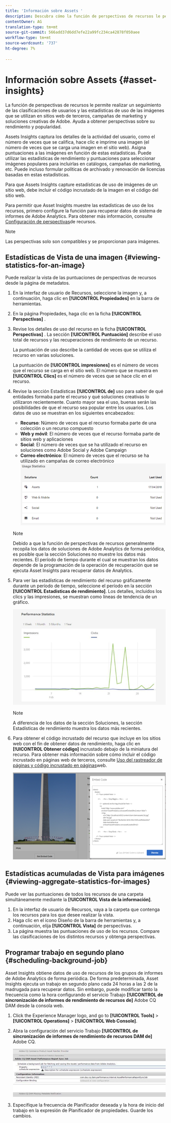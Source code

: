```yaml
---
title: 'Información sobre Assets '
description: Descubra cómo la función de perspectivas de recursos le permite realizar un seguimiento de las clasificaciones de usuarios y las estadísticas de uso de las imágenes que se utilizan en sitios web de terceros, campañas de marketing y soluciones creativas de Adobe.
contentOwner: AG
translation-type: tm+mt
source-git-commit: 566add37d6dd7efe22a99fc234ca42878f050aee
workflow-type: tm+mt
source-wordcount: '737'
ht-degree: 7%

---
```



# Información sobre Assets {#asset-insights}

La función de perspectivas de recursos le permite realizar un seguimiento de las clasificaciones de usuarios y las estadísticas de uso de las imágenes que se utilizan en sitios web de terceros, campañas de marketing y soluciones creativas de Adobe. Ayuda a obtener perspectivas sobre su rendimiento y popularidad.

Assets Insights captura los detalles de la actividad del usuario, como el número de veces que se califica, hace clic e imprime una imagen (el número de veces que se carga una imagen en el sitio web). Asigna puntuaciones a las imágenes en función de estas estadísticas. Puede utilizar las estadísticas de rendimiento y puntuaciones para seleccionar imágenes populares para incluirlas en catálogos, campañas de marketing, etc. Puede incluso formular políticas de archivado y renovación de licencias basadas en estas estadísticas.

Para que Assets Insights capture estadísticas de uso de imágenes de un sitio web, debe incluir el código incrustado de la imagen en el código del sitio web.

Para permitir que Asset Insights muestre las estadísticas de uso de los recursos, primero configure la función para recuperar datos de sistema de informes de Adobe Analytics. Para obtener más información, consulte [Configuración de perspectivas](/help/assets/touch-ui-configuring-asset-insights.md)de recursos.

>[!NOTE]
>
>Las perspectivas solo son compatibles y se proporcionan para imágenes.

## Estadísticas de Vista de una imagen {#viewing-statistics-for-an-image}

Puede realizar la vista de las puntuaciones de perspectivas de recursos desde la página de metadatos.

1. En la interfaz de usuario de Recursos, seleccione la imagen y, a continuación, haga clic en **[!UICONTROL Propiedades]** en la barra de herramientas.
1. En la página Propiedades, haga clic en la ficha **[!UICONTROL Perspectivas]** .
1. Revise los detalles de uso del recurso en la ficha **[!UICONTROL Perspectivas]** . La sección **[!UICONTROL Puntuación]** describe el uso total de recursos y las recuperaciones de rendimiento de un recurso.

   La puntuación de uso describe la cantidad de veces que se utiliza el recurso en varias soluciones.

   La puntuación de **[!UICONTROL impresiones]** es el número de veces que el recurso se carga en el sitio web. El número que se muestra en **[!UICONTROL Clics]** es el número de veces que se hace clic en el recurso.

1. Revise la sección Estadísticas **[!UICONTROL de]** uso para saber de qué entidades formaba parte el recurso y qué soluciones creativas lo utilizaron recientemente. Cuanto mayor sea el uso, buenas serán las posibilidades de que el recurso sea popular entre los usuarios. Los datos de uso se muestran en los siguientes encabezados:

   * **Recurso**: Número de veces que el recurso formaba parte de una colección o un recurso compuesto
   * **Web y móvil**: El número de veces que el recurso formaba parte de sitios web y aplicaciones
   * **Social**: El número de veces que se ha utilizado el recurso en soluciones como Adobe Social y Adobe Campaign
   * **Correo electrónico**: El número de veces que el recurso se ha utilizado en campañas de correo electrónico
   ![usage_statistics](assets/usage_statistics.png)

   >[!NOTE]
   >
   >Debido a que la función de perspectivas de recursos generalmente recopila los datos de soluciones de Adobe Analytics de forma periódica, es posible que la sección Soluciones no muestre los datos más recientes. El período de tiempo durante el cual se muestran los datos depende de la programación de la operación de recuperación que se ejecuta Asset Insights para recuperar datos de Analytics.

1. Para ver las estadísticas de rendimiento del recurso gráficamente durante un período de tiempo, seleccione el período en la sección **[!UICONTROL Estadísticas de rendimiento]**. Los detalles, incluidos los clics y las impresiones, se muestran como líneas de tendencia de un gráfico.

   ![climage_1-3](assets/chlimage_1-3.jpeg)

   >[!NOTE]
   >
   >A diferencia de los datos de la sección Soluciones, la sección Estadísticas de rendimiento muestra los datos más recientes.

1. Para obtener el código incrustado del recurso que incluye en los sitios web con el fin de obtener datos de rendimiento, haga clic en **[!UICONTROL Obtener código]** incrustado debajo de la miniatura del recurso. Para obtener más información sobre cómo incluir el código incrustado en páginas web de terceros, consulte [Uso del rastreador de páginas y código incrustado en páginas](/help/assets/touch-ui-using-page-tracker.md)web.

   ![chlimage_1-98](assets/chlimage_1-303.png)

## Estadísticas acumuladas de Vista para imágenes {#viewing-aggregate-statistics-for-images}

Puede ver las puntuaciones de todos los recursos de una carpeta simultáneamente mediante la **[!UICONTROL Vista de la información]**.

1. En la interfaz de usuario de Recursos, vaya a la carpeta que contenga los recursos para los que desee realizar la vista.
1. Haga clic en el icono Diseño de la barra de herramientas y, a continuación, elija **[!UICONTROL Vista]** de perspectivas.
1. La página muestra las puntuaciones de uso de los recursos. Compare las clasificaciones de los distintos recursos y obtenga perspectivas.

## Programar trabajo en segundo plano {#scheduling-background-job}

Asset Insights obtiene datos de uso de recursos de los grupos de informes de Adobe Analytics de forma periódica. De forma predeterminada, Asset Insights ejecuta un trabajo en segundo plano cada 24 horas a las 2 de la madrugada para recuperar datos. Sin embargo, puede modificar tanto la frecuencia como la hora configurando el servicio Trabajo **[!UICONTROL de sincronización de informes de rendimiento de recursos de]** Adobe CQ DAM desde la consola web.

1. Click the Experience Manager logo, and go to **[!UICONTROL Tools]** > **[!UICONTROL Operations]** > **[!UICONTROL Web Console]**.
1. Abra la configuración del servicio Trabajo **[!UICONTROL de sincronización de informes de rendimiento de recursos DAM de]** Adobe CQ.

   ![chlimage_1-99](assets/chlimage_1-304.png)

1. Especifique la frecuencia de Planificador deseada y la hora de inicio del trabajo en la expresión de Planificador de propiedades. Guarde los cambios.
